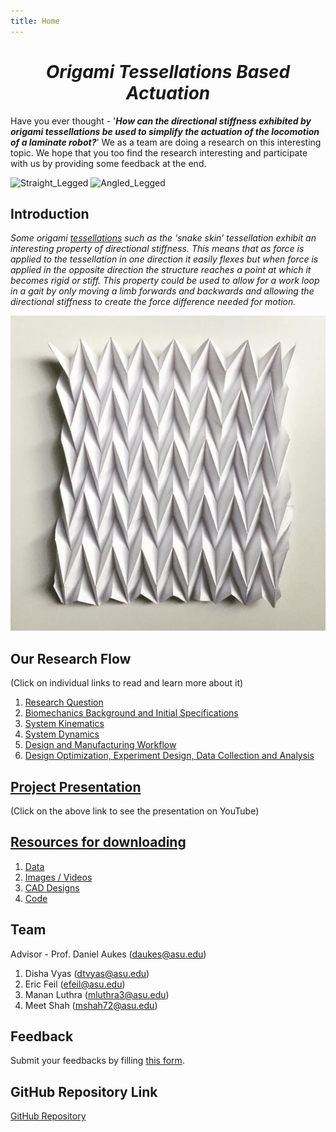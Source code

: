 ```yaml
---
title: Home
---
```


<h1 align="center"><em><strong> Origami Tessellations Based Actuation</strong></em></h1>

Have you ever thought - '**_How can the directional stiffness exhibited by origami tessellations be used to simplify the actuation of the locomotion of a laminate robot?_**' We as a team are doing a research on this interesting topic. We hope that you too find the research interesting and participate with us by providing some feedback at the end.

![Straight_Legged](/Straight_Legged.jpg)
![Angled_Legged](/Angled_Legged.jpg)

## Introduction

_Some origami [tessellations](https://en.wikipedia.org/wiki/Tessellation) such as the ‘snake skin’ tessellation exhibit an interesting property of directional stiffness. This means that as force is applied to the tessellation in one direction it easily flexes but when force is applied in the opposite direction the structure reaches a point at which it becomes rigid or stiff. This property could be used to allow for a work loop in a gait by only moving a limb forwards and backwards and allowing the directional stiffness to create the force difference needed for motion._

![Snake_Skin_Tessellation_Based_Origami](/Snake_Skin_Tessellation_Based_Origami.jpg)

## Our Research Flow  
(Click on individual links to read and learn more about it)
1. [Research Question](/Developing_a_Research_Question.md)
2. [Biomechanics Background and Initial Specifications](/Biomechanics_Background_and_Initial_Specifications.md) 
3. [System Kinematics](/System_Kinematics.md) 
4. [System Dynamics](/System_Dynamics_I.md) 
5. [Design and Manufacturing Workflow](/Design_and_Manufacturing_Workflow.md)   
6. [Design Optimization, Experiment Design, Data Collection and Analysis](/Design_Optimization,_Experiment_Design,_Data_Collection,_and_Analysis.md) 

## [Project Presentation](https://youtu.be/nSZbOi5HaqA)
 (Click on the above link to see the presentation on YouTube)

## [Resources for downloading](https://drive.google.com/drive/folders/1V3ZzJhqy_7whPOeCgC4-16XvX6eZiUcc?usp=sharing)
1. [Data](/Data.md)
2. [Images / Videos](/Gallery.md)
3. [CAD Designs](/CAD_designs.md)
4. [Code](/Code)

## Team
Advisor - Prof. Daniel Aukes (<daukes@asu.edu>)
1. Disha Vyas (<dtvyas@asu.edu>)
2. Eric Feil (<efeil@asu.edu>)
3. Manan Luthra (<mluthra3@asu.edu>)
4. Meet Shah (<mshah72@asu.edu>)

## Feedback
Submit your feedbacks by filling [this form](https://forms.gle/VDvZrak7GW851kjF8).

## GitHub Repository Link
[GitHub Repository](https://github.com/tessellationrobot/tessellationrobot.github.io)
